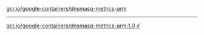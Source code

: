 [gcr.io/google-containers/dnsmasq-metrics-arm](https://hub.docker.com/r/anjia0532/dnsmasq-metrics-arm/tags/) 

----
[gcr.io/google-containers/dnsmasq-metrics-arm:1.0 √](https://hub.docker.com/r/anjia0532/google-containers.dnsmasq-metrics-arm/tags/)


